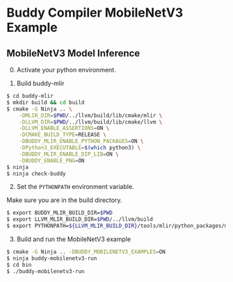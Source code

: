 # Buddy Compiler MobileNetV3 Example

## MobileNetV3 Model Inference

0. Activate your python environment.

1. Build buddy-mlir

```bash
$ cd buddy-mlir
$ mkdir build && cd build
$ cmake -G Ninja .. \
    -DMLIR_DIR=$PWD/../llvm/build/lib/cmake/mlir \
    -DLLVM_DIR=$PWD/../llvm/build/lib/cmake/llvm \
    -DLLVM_ENABLE_ASSERTIONS=ON \
    -DCMAKE_BUILD_TYPE=RELEASE \
    -DBUDDY_MLIR_ENABLE_PYTHON_PACKAGES=ON \
    -DPython3_EXECUTABLE=$(which python3) \
    -DBUDDY_MLIR_ENABLE_DIP_LIB=ON \
    -DBUDDY_ENABLE_PNG=ON
$ ninja
$ ninja check-buddy
```

2. Set the `PYTHONPATH` environment variable.

Make sure you are in the build directory.

```bash
$ export BUDDY_MLIR_BUILD_DIR=$PWD
$ export LLVM_MLIR_BUILD_DIR=$PWD/../llvm/build
$ export PYTHONPATH=${LLVM_MLIR_BUILD_DIR}/tools/mlir/python_packages/mlir_core:${BUDDY_MLIR_BUILD_DIR}/python_packages:${PYTHONPATH}
```

3. Build and run the MobileNetV3 example

```bash
$ cmake -G Ninja .. -DBUDDY_MOBILENETV3_EXAMPLES=ON
$ ninja buddy-mobilenetv3-run
$ cd bin
$ ./buddy-mobilenetv3-run
```

